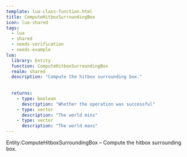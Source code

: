 ```yaml
---
template: lua-class-function.html
title: ComputeHitboxSurroundingBox
icon: lua-shared
tags:
  - lua
  - shared
  - needs-verification
  - needs-example
lua:
  library: Entity
  function: ComputeHitboxSurroundingBox
  realm: shared
  description: "Compute the hitbox surrounding box."
  
  
  returns:
    - type: boolean
      description: "Whether the operation was successful"
    - type: vector
      description: "The world mins"
    - type: vector
      description: "The world maxs"
---
```


<div class="lua__search__keywords">
Entity:ComputeHitboxSurroundingBox &#x2013; Compute the hitbox surrounding box.
</div>

